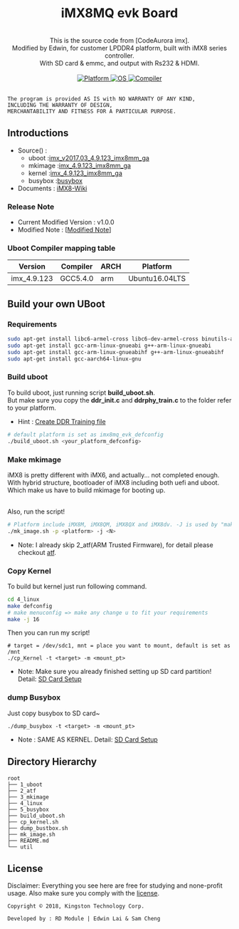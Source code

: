<div align="center">
  <h1>iMX8MQ evk Board</h1>
</div>

<br>

<div align="center">
	This is the source code from [CodeAurora imx].
	<br>Modified by Edwin, for customer LPDDR4 platform, built with iMX8 series controller.
	<br>With SD card & emmc, and output with Rs232 & HDMI.
</div>

<br>

<div align="center">
  <a href="https://www.nxp.com/products/processors-and-microcontrollers/arm-based-processors-and-mcus/i.mx-applications-processors/i.mx-8-processors/i.mx-8m-family-armcortex-a53-cortex-m4-audio-voice-video:i.MX8M">
    <img src="https://img.shields.io/badge/arm64-iMX8-blue.svg" alt="Platform"/>
  </a>
  <a href="https://www.ubuntu.com/">
    <img src="https://img.shields.io/badge/ubuntu-14.04%20%7C%2016.04-brightgreen.svg" alt="OS"/>
  </a>
  <a href="https://gcc.gnu.org/">
    <img src="https://img.shields.io/badge/gcc-5.4-brightgreen.svg" alt="Compiler"/>
  </a>
</div>

<br>

    The program is provided AS IS with NO WARRANTY OF ANY KIND,
    INCLUDING THE WARRANTY OF DESIGN,
    MERCHANTABILITY AND FITNESS FOR A PARTICULAR PURPOSE.

## Introductions 
 * Source() : 
   - uboot :[imx_v2017.03_4.9.123_imx8mm_ga](https://source.codeaurora.org/external/imx/uboot-imx)
   - mkimage :[imx_4.9.123_imx8mm_ga](https://source.codeaurora.org/external/imx/imx-mkimage)
   - kernel :[imx_4.9.123_imx8mm_ga](https://source.codeaurora.org/external/imx/linux-imx)
   - busybox :[busybox](5_busybox/)
 * Documents : [iMX8-Wiki](https://github.com/edwinlaiktc/iMX8/wiki)

### Release Note
 * Current Modified Version : v1.0.0
 * Modified Note : [[Modified Note](CHANGELOG.md)]

### Uboot Compiler mapping table
| Version | Compiler | ARCH | Platform |
| ----------------- | ------------- | ----- | ------------- |
| imx_4.9.123 | GCC5.4.0 | arm | Ubuntu16.04LTS |

## Build your own UBoot
### Requirements
```bash
sudo apt-get install libc6-armel-cross libc6-dev-armel-cross binutils-arm-linux-gnueabi libncurses5-dev
sudo apt-get install gcc-arm-linux-gnueabi g++-arm-linux-gnueabi
sudo apt-get install gcc-arm-linux-gnueabihf g++-arm-linux-gnueabihf
sudo apt-get install gcc-aarch64-linux-gnu
```

### Build uboot
To build uboot, just running script __build_uboot.sh__. <br>
But make sure you copy the __ddr_init.c__ and __ddrphy_train.c__ to the folder refer to your platform. <br>
 * Hint : [Create DDR Training file]()
```bash
# default platform is set as imx8mq_evk_defconfig
./build_uboot.sh <your_platform_defconfig>
```

### Make mkimage
iMX8 is pretty different with iMX6, and actually... not completed enough. <br>
With hybrid structure, bootloader of iMX8 including both uefi and uboot.<br>
Which make us have to build mkimage for booting up.<br><br>

Also, run the script!
```bash
# Platform include iMX8M, iMX8QM, iMX8QX and iMX8dv. -J is used by "make"
./mk_image.sh -p <platform> -j <N>
```
 * Note: I already skip 2_atf(ARM Trusted Firmware), for detail please checkout [atf]().

### Copy Kernel
To build but kernel just run following command.
```bash
cd 4_linux
make defconfig
# make menuconfig => make any change u to fit your requirements
make -j 16
```
Then you can run my script!
```
# target = /dev/sdc1, mnt = place you want to mount, default is set as /mnt
./cp_Kernel -t <target> -m <mount_pt>
```
 * Note: Make sure you already finished setting up SD card partition! Detail: [SD Card Setup]()

### dump Busybox
Just copy busybox to SD card~
```
./dump_busybox -t <target> -m <mount_pt>
```
 * Note : SAME AS KERNEL. Detail: [SD Card Setup]()


## Directory Hierarchy

```
root
├── 1_uboot
├── 2_atf
├── 3_mkimage
├── 4_linux
├── 5_busybox
├── build_uboot.sh
├── cp_kernel.sh
├── dump_bustbox.sh
├── mk_image.sh
├── README.md
└── util

```

## License
Disclaimer: Everything you see here are free for studying and none-profit usage.
Also make sure you comply with the [license](Licenses).

`Copyright © 2018, Kingston Technology Corp.`

`Developed by : RD Module | Edwin Lai & Sam Cheng`

[CodeAurora imx]: <https://source.codeaurora.org/external/imx/>
